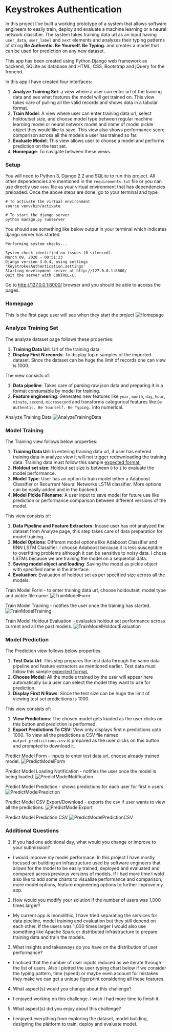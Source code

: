 # Keystrokes Authentication
In this project I've built a working prototype of a system that allows software engineers to easily train, deploy and evaluate a machine learning or a neural network classifier. The system takes training data url as an input having `user_data`, `user_label` and `next` elements and analyzes their typing patterns of string **Be Authentic. Be Yourself. Be Typing.** and creates a model that can be used for prediction on any new dataset.

This app has been created using Python Django web framework as backend, SQLite as database and HTML, CSS, Bootstrap and jQuery for the fronend.

In this app I have created four interfaces:
1. **Analyze Training Set**: a view where a user can enter url of the training data and see what features the model will get trained on. This view takes care of pulling all the valid records and shows data in a tabular format.
2. **Train Model**: A view where user can enter training data url, select holdoutset size, and choose model type between regular machine learning model or neural network model and name of model pickle object they would like to save. This view also shows performance score comparison across all the models a user has trained so far.
3. **Evaluate Model**: This view allows user to choose a model and performs prediction on the test set.
4. **Homepage**: To navigate between these views.

### Setup
You will need to Python 3, Django 2.2 and SQLite to run this project.
All other dependencies are mentioned in the `requirements.txt` file or you can use directly use `venv` file as your virtual environment that has dependencies preloaded.
Once the above steps are done, go to your terminal and type
```
# To activate the virtual environment
source venv/bin/activate

# To start the django server
python manage.py runserver
```
You should see something like below output in your terminal which indicates django server has started
```
Performing system checks...

System check identified no issues (0 silenced).
March 09, 2020 - 00:51:23
Django version 3.0.4, using settings 'KeystrokesAuthentication.settings'
Starting development server at http://127.0.0.1:8000/
Quit the server with CONTROL-C.
```
Go to http://127.0.0.1:8000/ browser and you should be able to access the pages.

### Homepage
This is the first page user will see when they start the project
![Homepage](https://github.com/jubins/KeystrokesAuthentication/blob/master/images/homepage.png)

### Analyze Training Set
The analyze dataset page follows these properties:
1. **Training Data Url**: Url of the training data.
2. **Display First N records**: To display top n samples of the imported dataset. Since the dataset can be huge the limit of records one can view is 1000. 

The view consists of:
1. **Data pipeline**: Takes care of parsing raw json data and preparing it in a format consumable by model for training.
2. **Feature engineering**: Generates new features like `year`, `month`, `day`, `hour`, `minute`, `second`, `microsecond` and transforms categorical features like `Be Authentic. Be Yourself. Be Typing.` into numerical.

Analyze Training Data
![AnalyzeTrainingData](https://github.com/jubins/KeystrokesAuthentication/blob/master/images/analyze_training_data.png)

### Model Training
The Training view follows below properties:
1. **Training Data Url**: In entering training data url, if user has entered training data in analyze view it will not trigger redownloading the training data. Training data must follow this sample [expected format.](https://challenges.unify.id/v1/mle/user_4a438fdede4e11e9b986acde48001122.json)
2. **Holdout set size**: Holdout set size is between `0` to `1` to evaluate the model performance.
3. **Model Type**: User has an option to train model either a Adaboost Classifier or Recurrent Neural Networks LSTM classifier. More options can be easily added and in the backend.
4. **Model Pickle Filename**: A user input to save model for future use like prediction or performance comparison between different versions of the model.

This view consists of:
1. **Data Pipeline and Feature Extractors**: Incase user has not analyzed the dataset from Analyze page, this step takes care of data preparation for model training.
2. **Model Options**: Different model options like Adaboost Classifier and RNN LSTM Classifier. I choose Adaboost because it is less susceptible to overfitting problems although it can be sensitive to noisy data. I chose LSTMs because we are training the model on a sequential data.
3. **Saving model object and loading**: Saving the model as pickle object with specified name in the interface.
4. **Evaluation**: Evaluation of holdout set as per specified size across all the models.

Train Model Form - to enter training data url, choose holdoutset, model type and pickle file name.
![TrainModelForm](https://github.com/jubins/KeystrokesAuthentication/blob/master/images/train_model_1.png)

Train Model Training - notifies the user once the training has started.
![TrainModelTraining](https://github.com/jubins/KeystrokesAuthentication/blob/master/images/train_model_2.png)

Train Model Holdout Evaluation - evaluates holdout set performance across current and all the past models.
![TrainModelHoldoutEvaluation](https://github.com/jubins/KeystrokesAuthentication/blob/master/images/train_model_3.png)

### Model Prediction
The Prediction view follows below properties:
1. **Test Data Url**: This step prepares the test data through the same data pipeline and feature extractors as mentioned earlier. Test data must follow this sample [expected format.](https://challenges.unify.id/v1/mle/sample_test.json)
2. **Choose Model**: All the models trained by the user will appear here automatically so a user can select the model they want to use for prediction.
3. **Display First N Rows**: Since the test size can be huge the limit of viewing test set predicitions is 1000.

This view consists of:
1. **View Predictions**: The chosen model gets loaded as the user clicks on this button and prediction is performed.
2. **Export Predictions To CSV**: View only displays first n predictions upto 1000. To view all the predictions a CSV file named `output_predicitions.csv` is prepared as the user clicks on this button and prompted to download it.

Predict Model Form - inputs to enter test data url, choose already trained model.
![PredictModelForm](https://github.com/jubins/KeystrokesAuthentication/blob/master/images/evaluate_model_0.png)

Predict Model Loading Notification - notifies the user once the model is being loaded.
![PredictModelNotification](https://github.com/jubins/KeystrokesAuthentication/blob/master/images/evaluate_model_1.png)

Predict Model Prediction - shows predictions for each user for first n users.
![PredictModelPrediction](https://github.com/jubins/KeystrokesAuthentication/blob/master/images/evaluate_model_2.png)

Predict Model CSV Export/Download - exports the csv if user wants to view all the predictions.
![PredictModelExport](https://github.com/jubins/KeystrokesAuthentication/blob/master/images/evaluate_model_3.png)

Predict Model Prediction CSV
![PredictModelPredictionCSV](https://github.com/jubins/KeystrokesAuthentication/blob/master/images/evaluate_model_4.png)

### Additional Questions
1. If you had one additional day, what would you change or improve to your submission?
- I would improve my model performace. In this project I have mostly focused on building an infrastructure used by software engineers that allows for the model to be easily trained, deployed and evaluated and compared across previous versions of models. If I had more time I wold also like to add some charts to visualize performance and comparison, more model options, feature engineering options to further improve my app.
2. How would you modify your solution if the number of users was 1,000 times larger?
- My current app is monolithic, I have tried separating the services for data pipeline, model training and evaluation but they still depend on each other. If the users was 1,000 times larger I would also use something like Apache Spark or distributed infrastructure to prepare training data and train the models.
3. What insights and takeaways do you have on the distribution of user performance?
- I noticed that the number of user inputs reduced as we iterate through the list of users. Also I plotted the user typing chart below if we consider the typing pattern, time (speed) or maybe even account for mistakes they make we can get a unique figerprint considering all these features.
4. What aspect(s) would you change about this challenge?
- I enjoyed working on this challenge. I wish I had more time to finish it.
5. What aspect(s) did you enjoy about this challenge?
- I enjoyed everything from exploring the dataset, model building, designing the platform to train, deploy and evaluate model.
